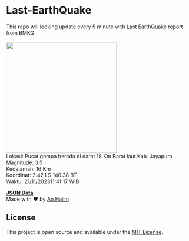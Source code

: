 # Last-EarthQuake
This repo will looking update every 5 minute with Last EarthQuake report from BMKG
<br>
<br>
<img src="https://static.bmkg.go.id/20231121114117.mmi.jpg" width="300"/>
<br>
Lokasi: Pusat gempa berada di darat 18 Km Barat laut Kab. Jayapura <br>
Magnitude: 3.5 <br>
Kedalaman: 16 Km <br>
Koordinat: 2.42 LS 140.38 BT <br>
Waktu: 21/11/202311:41:17 WIB <br>

<a href="./data/data.json">**JSON Data**</a>
<br>
Made with ❤️ by <a href="https://github.com/an-halim">An Halim</a>
## License

This project is open source and available under the [MIT License](LICENSE).

